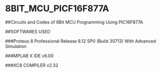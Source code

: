# 8BIT_MCU_PICF16F877A

##Circuits and Codes of 8Bit MCU Programming Using PIC16F877A

##SOFTWARES USED

###Proteus 8 Professional
Release 8.12 SP0 (Build 30713) With Advanced Simulation

###MPLAB X IDE
v6.00

###XC8 COMPILER
v2.32
